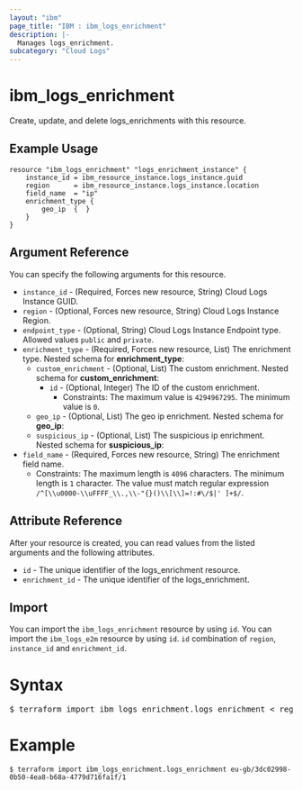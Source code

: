 ```yaml
---
layout: "ibm"
page_title: "IBM : ibm_logs_enrichment"
description: |-
  Manages logs_enrichment.
subcategory: "Cloud Logs"
---
```


# ibm_logs_enrichment

Create, update, and delete logs_enrichments with this resource.

## Example Usage

```hcl
resource "ibm_logs_enrichment" "logs_enrichment_instance" {
	instance_id = ibm_resource_instance.logs_instance.guid
  	region      = ibm_resource_instance.logs_instance.location
	field_name  = "ip"
	enrichment_type {
		geo_ip  {  }
	}
}
```

## Argument Reference

You can specify the following arguments for this resource.

* `instance_id` - (Required, Forces new resource, String)  Cloud Logs Instance GUID.
* `region` - (Optional, Forces new resource, String) Cloud Logs Instance Region.
* `endpoint_type` - (Optional, String) Cloud Logs Instance Endpoint type. Allowed values `public` and `private`.
* `enrichment_type` - (Required, Forces new resource, List) The enrichment type.
Nested schema for **enrichment_type**:
	* `custom_enrichment` - (Optional, List) The custom enrichment.
	Nested schema for **custom_enrichment**:
		* `id` - (Optional, Integer) The ID of the custom enrichment.
		  * Constraints: The maximum value is `4294967295`. The minimum value is `0`.
	* `geo_ip` - (Optional, List) The geo ip enrichment.
	Nested schema for **geo_ip**:
	* `suspicious_ip` - (Optional, List) The suspicious ip enrichment.
	Nested schema for **suspicious_ip**:
* `field_name` - (Required, Forces new resource, String) The enrichment field name.
  * Constraints: The maximum length is `4096` characters. The minimum length is `1` character. The value must match regular expression `/^[\\u0000-\\uFFFF_\\.,\\-"{}()\\[\\]=!:#\/$|' ]+$/`.

## Attribute Reference

After your resource is created, you can read values from the listed arguments and the following attributes.

* `id` - The unique identifier of the logs_enrichment resource.
* `enrichment_id` - The unique identifier of the logs_enrichment.


## Import

You can import the `ibm_logs_enrichment` resource by using `id`. You can import the `ibm_logs_e2m` resource by using `id`. `id` combination of `region`, `instance_id` and `enrichment_id`.

# Syntax
<pre>
$ terraform import ibm_logs_enrichment.logs_enrichment < region >/< instance_id >/< enrichment_id >
</pre>

# Example
```
$ terraform import ibm_logs_enrichment.logs_enrichment eu-gb/3dc02998-0b50-4ea8-b68a-4779d716fa1f/1
```
